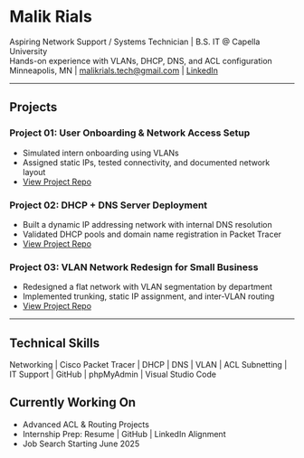 # Malik Rials

Aspiring Network Support / Systems Technician | B.S. IT @ Capella University  
Hands-on experience with VLANs, DHCP, DNS, and ACL configuration  
Minneapolis, MN | malikrials.tech@gmail.com | [LinkedIn](https://www.linkedin.com/in/malikrialstech)

---

## Projects

### Project 01: User Onboarding & Network Access Setup
- Simulated intern onboarding using VLANs
- Assigned static IPs, tested connectivity, and documented network layout
- [View Project Repo](https://github.com/MGNMALIK/user-onboarding-network-access-setup)

### Project 02: DHCP + DNS Server Deployment
- Built a dynamic IP addressing network with internal DNS resolution
- Validated DHCP pools and domain name registration in Packet Tracer
- [View Project Repo](https://github.com/MGNMALIK/dhcp-dns-server-deployment)

### Project 03: VLAN Network Redesign for Small Business
- Redesigned a flat network with VLAN segmentation by department
- Implemented trunking, static IP assignment, and inter-VLAN routing
- [View Project Repo](https://github.com/MGNMALIK/network-redesign-vlan-implementation)

---

## Technical Skills
Networking | Cisco Packet Tracer | DHCP | DNS | VLAN | ACL
Subnetting | IT Support | GitHub | phpMyAdmin | Visual Studio Code

## Currently Working On
- Advanced ACL & Routing Projects  
- Internship Prep: Resume | GitHub | LinkedIn Alignment  
- Job Search Starting June 2025
